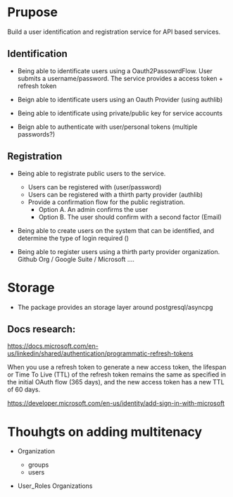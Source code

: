 # Prupose

Build a user identification and registration service for
API based services.

## Identification

- Being able to identificate users using a Oauth2PassowrdFlow.
  User submits a username/password.
  The service provides a access token + refresh token

- Beign able to identificate users using an Oauth Provider (using authlib)

- Being able to identificate using private/public key for service accounts

- Beign able to authenticate with user/personal tokens (multiple passwords?)

## Registration

- Being able to registrate public users to the service.

  - Users can be registered with (user/password)
  - Users can be registered with a thirth party provider (authlib)
  - Provide a confirmation flow for the public registration.
    - Option A. An admin confirms the user
    - Option B. The user should confirm with a second factor (Email)

- Being able to create users on the system that can be identified, and
  determine the type of login required ()

- Being able to register users using a thirth party provider organization.
  Github Org / Google Suite / Microsoft ....

# Storage

- The package provides an storage layer around postgresql/asyncpg

## Docs research:

https://docs.microsoft.com/en-us/linkedin/shared/authentication/programmatic-refresh-tokens

When you use a refresh token to generate a new access token, the lifespan or Time To Live (TTL) of the refresh token remains the same as specified in the initial OAuth flow (365 days), and the new access token has a new TTL of 60 days.

https://developer.microsoft.com/en-us/identity/add-sign-in-with-microsoft

# Thouhgts on adding multitenacy

- Organization

  - groups
  - users

- User_Roles Organizations
